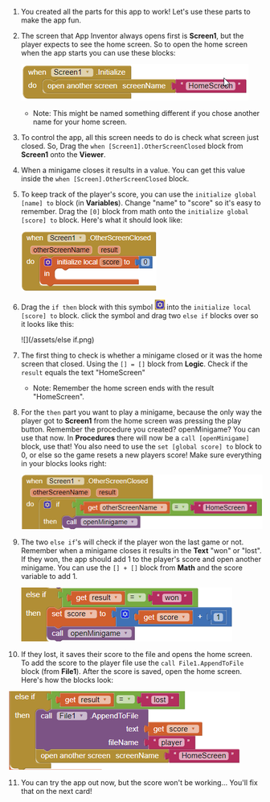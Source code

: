 1. You created all the parts for this app to work! Let's use these parts to make the app fun.

2. The screen that App Inventor always opens first is **Screen1**, but the player expects to see the home screen. So to open the home screen when the app starts you can use these blocks:

   ![](/assets/screen1initialize.png)

   * Note: This might be named something different if you chose another name for your home screen.

3. To control the app, all this screen needs to do is check what screen just closed. So, Drag the `when [Screen1].OtherScreenClosed` block from **Screen1** onto the **Viewer**.

4. When a minigame closes it results in a value. You can get this value inside the `when [Screen].OtherScreenClosed` block. 

5. To keep track of the player's score, you can use the `initialize global [name] to` block (in **Variables**). Change "name" to "score" so it's easy to remember. Drag the `[0]` block from math onto the `initialize global [score] to` block. Here's what it should look like:

   ![](/assets/otherscreenclose.png)

6. Drag the `if then` block with this symbol ![](/assets/symbol.png) into the `initialize local [score] to` block. click the symbol and drag two `else if` blocks over so it looks like this:

   ![](/assets/else if.png)

7. The first thing to check is whether a minigame closed or it was the home screen that closed. Using the `[] = []` block from **Logic**. Check if the `result` equals the text "HomeScreen" 

   * Note: Remember the home screen ends with the result "HomeScreen".

8. For the `then` part you want to play a minigame, because the only way the player got to **Screen1** from the home screen was pressing the play button. Remember the procedure you created? openMinigame? You can use that now. In **Procedures** there will now be a `call [openMinigame]` block, use that! You also need to use the `set [global score] to` block to 0, or else so the game resets a new players score! Make sure everything in your blocks looks right:

   ![](/assets/homescreenclose.png)

9. The two `else if`'s will check if the player won the last game or not. Remember when a minigame closes it results in the **Text** "won" or "lost". If they won, the app should add 1 to the player's score and open another minigame. You can use the `[] + []` block from **Math** and the score variable to add 1.

   ![](/assets/won.png)

10. If they lost, it saves their score to the file and opens the home screen. To add the score to the player file use the `call File1.AppendToFile` block (from **File1**). After the score is saved, open the home screen. Here's how the blocks look:

   ![](/assets/lost.png)

11. You can try the app out now, but the score won't be working... You'll fix that on the next card!



